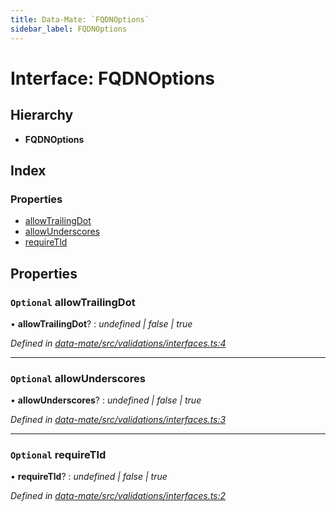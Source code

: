 ```yaml
---
title: Data-Mate: `FQDNOptions`
sidebar_label: FQDNOptions
---
```


# Interface: FQDNOptions

## Hierarchy

* **FQDNOptions**

## Index

### Properties

* [allowTrailingDot](fqdnoptions.md#optional-allowtrailingdot)
* [allowUnderscores](fqdnoptions.md#optional-allowunderscores)
* [requireTld](fqdnoptions.md#optional-requiretld)

## Properties

### `Optional` allowTrailingDot

• **allowTrailingDot**? : *undefined | false | true*

*Defined in [data-mate/src/validations/interfaces.ts:4](https://github.com/terascope/teraslice/blob/653cf7530/packages/data-mate/src/validations/interfaces.ts#L4)*

___

### `Optional` allowUnderscores

• **allowUnderscores**? : *undefined | false | true*

*Defined in [data-mate/src/validations/interfaces.ts:3](https://github.com/terascope/teraslice/blob/653cf7530/packages/data-mate/src/validations/interfaces.ts#L3)*

___

### `Optional` requireTld

• **requireTld**? : *undefined | false | true*

*Defined in [data-mate/src/validations/interfaces.ts:2](https://github.com/terascope/teraslice/blob/653cf7530/packages/data-mate/src/validations/interfaces.ts#L2)*
